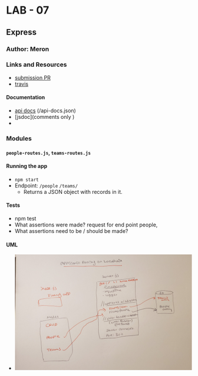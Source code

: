 
# LAB - 07

## Express
 
### Author: Meron 

### Links and Resources
* [submission PR](https://github.com/meron-401n14/lab-07/pull/1)
* [travis](https://www.travis-ci.com/meron-401n14/lab-07)


#### Documentation
* [api docs](http://localhost:3100/api-docs#/default) (/api-docs.json)
* [jsdoc](comments only )
* 

### Modules

#### `people-routes.js`, `teams-routes.js`

#### Running the app
* `npm start`
* Endpoint: `/people` `/teams/`
  * Returns a JSON object with records in it.
#### Tests
* npm test
* What assertions were made? request for end point people, 
* What assertions need to be / should be made?

#### UML
* ![UML](lab-07Api.jpg)





  

